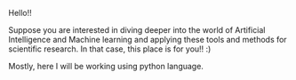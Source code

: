 Hello!!

Suppose you are interested in diving deeper into the world of Artificial Intelligence and Machine learning and applying these tools and methods for scientific research. 
In that case, this place is for you!! :)

Mostly, here I will be working using python language.

